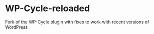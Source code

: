 # WP-Cycle-reloaded
Fork of the WP-Cycle plugin with fixes to work with recent versions of WordPress
